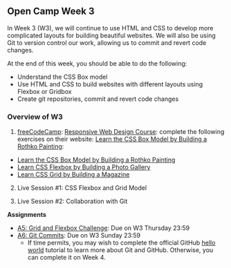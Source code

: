 ## Open Camp Week 3

In Week 3 (W3), we will continue to use HTML and CSS to develop more complicated
layouts for building beautiful websites. We will also be using Git to version
control our work, allowing us to commit and revert code changes.

At the end of this week, you should be able to do the following:

- Understand the CSS Box model
- Use HTML and CSS to build websites with different layouts using Flexbox or Gridbox
- Create git repositories, commit and revert code changes

### Overview of W3

1. [freeCodeCamp][fcc]: [Responsive Web Design Course][fcc-web]: complete the following exercises on their website: [Learn the CSS Box Model by Building a Rothko Painting][fcc-web]:
  - [Learn the CSS Box Model by Building a Rothko Painting][fcc-web]
  - [Learn CSS Flexbox by Building a Photo Gallery][fcc-web]
  - [Learn CSS Grid by Building a Magazine][fcc-web]

2. Live Session #1: CSS Flexbox and Grid Model

3. Live Session #2: Collaboration with Git

**Assignments**

- [A5: Grid and Flexbox Challenge](../assignments/a5.md): Due on W3 Thursday 23:59
- [A6: Git Commits](../assignments/a6.md): Due on W3 Sunday 23:59
  - If time permits, you may wish to complete the official GitHub [hello world][gh-hello-world] tutorial to learn more about Git and GitHub. Otherwise, you can complete it on Week 4.

[fcc]: https://freecodecamp.org
[fcc-web]: https://www.freecodecamp.org/learn/2022/responsive-web-design/
[gh-hello-world]: https://docs.github.com/en/get-started/quickstart/hello-world
